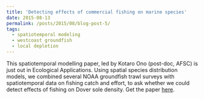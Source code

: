 ```yaml
---
title: 'Detecting effects of commercial fishing on marine species'
date: 2015-08-13
permalink: /posts/2015/08/blog-post-5/
tags:
  - spatiotemporal modeling
  - westcoast groundfish
  - local depletion
---
```


This spatiotemporal modelling paper, led by Kotaro Ono (post-doc, AFSC) is just out in Ecological Applications. Using spatial species distribution models, we combined several NOAA groundfish trawl surveys with spatiotemporal data on fishing catch and effort, to ask whether we could detect effects of fishing on Dover sole density. Get the paper [here](http://onlinelibrary.wiley.com/doi/10.1890/14-1874/abstract).
